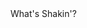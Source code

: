 <html>
  <head>
    <title>My First Webpage</title>
  </head>
  <body>
    <hi>What's Shakin'?<hi>
      </body>
      </html>

